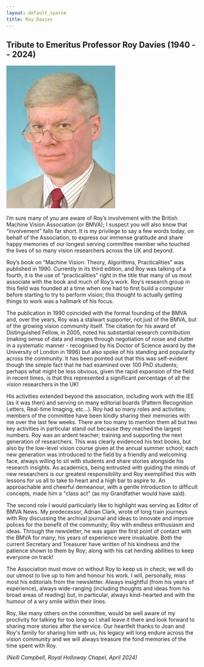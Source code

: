 ```yaml
---
layout: default_sparse
title: Roy Davies
---
```


## Tribute to Emeritus Professor Roy Davies (1940 -- 2024)

![Roy Davies](../fellowship/2005-davies.jpg "Roy Davies")

I’m sure many of you are aware of Roy’s involvement with the British Machine Vision Association (or BMVA); I suspect you will also know that “involvement” falls far short. It is my privilege to say a few words today, on behalf of the Association, to express our immense gratitude and share happy memories of our longest serving committee member who touched the lives of so many vision researchers across the UK and beyond.

Roy’s book on “Machine Vision: Theory, Algorithms, Practicalities” was published in 1990. Currently in its third edition, and Roy was talking of a fourth, it is the use of “practicalities” right in the title that many of us most associate with the book and much of Roy’s work. Roy’s research group in this field was founded at a time when one had to first build a computer before starting to try to perform vision; this thought to actually getting things to work was a hallmark of his focus. 

The publication in 1990 coincided with the formal founding of the BMVA and, over the years, Roy was a stalwart supporter, not just of the BMVA, but of the growing vision community itself. The citation for his award of Distinguished Fellow, in 2005, noted his substantial research contribution (making sense of data and images through negotiation of noise and clutter in a systematic manner - recognised by his Doctor of Science award by the University of London in 1996) but also spoke of his standing and popularity across the community. It has been pointed out that this was self-evident though the simple fact that he had examined over 100 PhD students; perhaps what might be less obvious, given the rapid expansion of the field in recent times, is that this represented a significant percentage of all the vision researchers in the UK!

His activities extended beyond the association, including work with the IEE (as it was then) and serving on many editorial boards (Pattern Recognition Letters, Real-time Imaging, etc...). Roy had so many roles and activities; members of the committee have been kindly sharing their memories with me over the last few weeks. There are too many to mention them all but two key activities in particular stand out because they reached the largest numbers. Roy was an ardent teacher; training and supporting the next generation of researchers. This was clearly evidenced his text books, but also by the low-level vision course given at the annual summer school; each new generation was introduced to the field by a friendly and welcoming face, always willing to sit with students and share stories alongside his research insights. As academics, being entrusted with guiding the minds of new researchers is our greatest responsibility and Roy exemplified this with lessons for us all to take to heart and a high bar to aspire to. An approachable and cheerful demeanour, with a gentle introduction to difficult concepts, made him a "class act" (as my Grandfather would have said).

The second role I would particularly like to highlight was serving as Editor of BMVA News. My predecessor, Adrian Clark, wrote of long train journeys with Roy discussing the archival journal and ideas to innovate and improve polices for the benefit of the community; Roy with endless enthusiasm and ideas. Through the newsletter, he was again the first point of contact with the BMVA for many; his years of experience were invaluable. Both the current Secretary and Treasurer have written of his kindness and the patience shown to them by Roy; along with his cat herding abilities to keep everyone on track!

The Association must move on without Roy to keep us in check; we will do our utmost to live up to him and honour his work. I will, personally, miss most his editorials from the newsletter. Always insightful (from his years of experience), always wide-ranging (including thoughts and ideas from his broad areas of reading) but, in particular, always kind-hearted and with the humour of a wry smile within their lines.

Roy, like many others on the committee, would be well aware of my proclivity for talking for too long so I shall leave it there and look forward to sharing more stories after the service. Our heartfelt thanks to Joan and Roy's family for sharing him with us; his legacy will long endure across the vision community and we will always treasure the fond memories of the time spent with Roy.

*(Neill Campbell, Royal Holloway Chapel, April 2024)*

